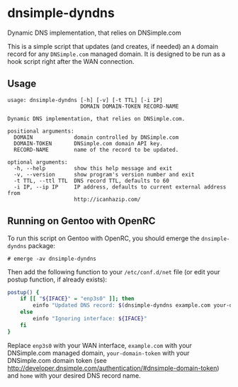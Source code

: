 dnsimple-dyndns
===============

Dynamic DNS implementation, that relies on DNSimple.com

This is a simple script that updates (and creates, if needed) an ``A`` domain record for any
``DNSimple.com`` managed domain. It is designed to be run as a hook script right after the
WAN connection.


Usage
-----

```
usage: dnsimple-dyndns [-h] [-v] [-t TTL] [-i IP]
                       DOMAIN DOMAIN-TOKEN RECORD-NAME

Dynamic DNS implementation, that relies on DNSimple.com.

positional arguments:
  DOMAIN             domain controlled by DNSimple.com
  DOMAIN-TOKEN       DNSimple.com domain API key.
  RECORD-NAME        name of the record to be updated.

optional arguments:
  -h, --help         show this help message and exit
  -v, --version      show program's version number and exit
  -t TTL, --ttl TTL  DNS record TTL, defaults to 60
  -i IP, --ip IP     IP address, defaults to current external address from
                     http://icanhazip.com/
```


Running on Gentoo with OpenRC
-----------------------------

To run this script on Gentoo with OpenRC, you should emerge the ``dnsimple-dyndns`` package:

```
# emerge -av dnsimple-dyndns
```

Then add the following function to your ``/etc/conf.d/net`` file (or edit your postup function,
if already exists):

```bash
postup() {
    if [[ "${IFACE}" = "enp3s0" ]]; then
        einfo "Updated DNS record: $(dnsimple-dyndns example.com your-domain-token home)"
    else
        einfo "Ignoring interface: ${IFACE}"
    fi
}
```

Replace ``enp3s0`` with your WAN interface, ``example.com`` with your DNSimple.com managed domain,
``your-domain-token`` with your DNSimple.com domain token
(see http://developer.dnsimple.com/authentication/#dnsimple-domain-token) and ``home`` with your
desired DNS record name.
